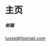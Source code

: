 <html lang="zh">
<body background="/">
<h1>主页</h1>
<h5>邮箱</h5>
<a href="mailto:luvse@foxmail.com">luvse@foxmail.com</a>
</html>
